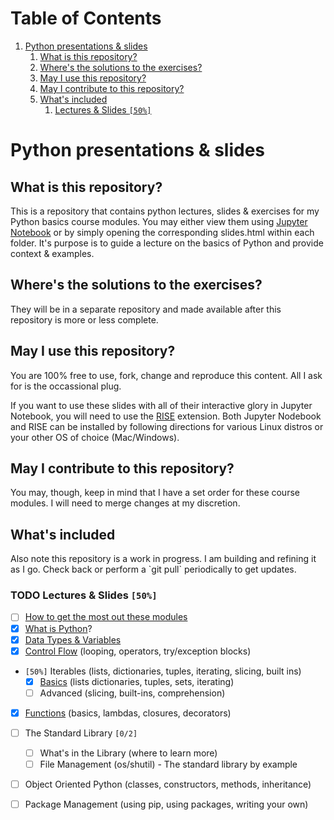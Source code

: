 
# Table of Contents

1.  [Python presentations & slides](#orgbdac1ab)
    1.  [What is this repository?](#org947247c)
    2.  [Where's the solutions to the exercises?](#org5135f2a)
    3.  [May I use this repository?](#orgab2610e)
    4.  [May I contribute to this repository?](#org0f1bfa2)
    5.  [What's included](#org8099913)
        1.  [Lectures & Slides <code>[50%]</code>](#org3b7a7d3)


<a id="orgbdac1ab"></a>

# Python presentations & slides


<a id="org947247c"></a>

## What is this repository?

This is a repository that contains python lectures, slides & exercises for my Python basics course modules. You may either view them using [Jupyter Notebook](http://jupyter.org/) or by simply opening the corresponding slides.html within each folder. It's purpose is to guide a lecture on the basics of Python and provide context & examples.


<a id="org5135f2a"></a>

## Where's the solutions to the exercises?

They will be in a separate repository and made available after this repository is more or less complete.


<a id="orgab2610e"></a>

## May I use this repository?

You are 100% free to use, fork, change and reproduce this content. All I ask for is the occassional plug.

If you want to use these slides with all of their interactive glory in Jupyter Notebook, you will need to use the [RISE](https://github.com/damianavila/RISE) extension. Both Jupyter Nodebook and RISE can be installed by following directions for various Linux distros or your other OS of choice (Mac/Windows).


<a id="org0f1bfa2"></a>

## May I contribute to this repository?

You may, though, keep in mind that I have a set order for these course modules. I will need to merge changes at my discretion.


<a id="org8099913"></a>

## What's included

Also note this repository is a <span class="underline">work in progress</span>. I am building and refining it as I go. Check back or perform a \`git pull\` periodically to get updates.


<a id="org3b7a7d3"></a>

### TODO Lectures & Slides <code>[50%]</code>

-   [ ] [How to get the most out these modules](./howto)
-   [X] [What is Python](./introduction)?
-   [X] [Data Types & Variables](./datatypes)
-   [X] [Control Flow](./controlflow) (looping, operators, try/exception blocks)
-   <code>[50%]</code> Iterables (lists, dictionaries, tuples, iterating, slicing, built ins)
    -   [X] [Basics](./iterables-basic) (lists dictionaries, tuples, sets, iterating)
    -   [ ] Advanced (slicing, built-ins, comprehension)
-   [X] [Functions](./functions) (basics, lambdas, closures, decorators)
-   [ ] The Standard Library <code>[0/2]</code>
    -   [ ] What's in the Library (where to learn more)
    -   [ ] File Management (os/shutil) - The standard library by example
-   [ ] Object Oriented Python (classes, constructors, methods, inheritance)
-   [ ] Package Management (using pip, using packages, writing your own)


